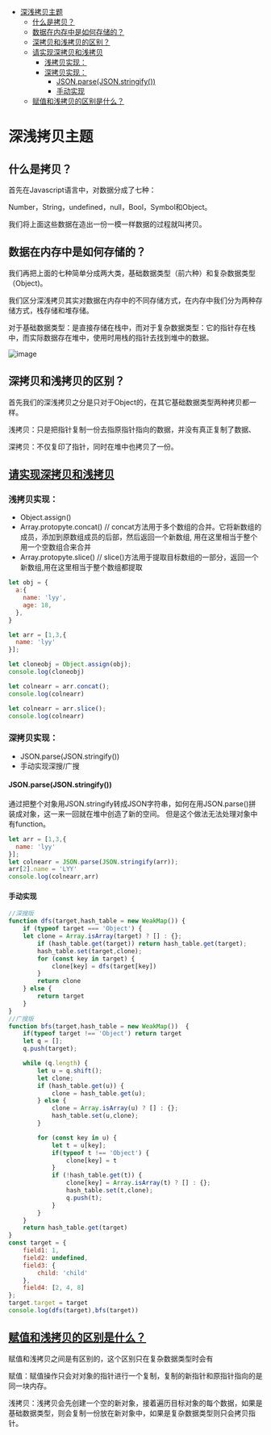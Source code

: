 - [深浅拷贝主题](#深浅拷贝主题)
  - [什么是拷贝？](#什么是拷贝)
  - [数据在内存中是如何存储的？](#数据在内存中是如何存储的)
  - [深拷贝和浅拷贝的区别？](#深拷贝和浅拷贝的区别)
  - [请实现深拷贝和浅拷贝](#请实现深拷贝和浅拷贝)
    - [浅拷贝实现：](#浅拷贝实现)
    - [深拷贝实现：](#深拷贝实现)
      - [JSON.parse(JSON.stringify())](#jsonparsejsonstringify)
      - [手动实现](#手动实现)
  - [赋值和浅拷贝的区别是什么？](#赋值和浅拷贝的区别是什么)

# 深浅拷贝主题

## 什么是拷贝？

首先在Javascript语言中，对数据分成了七种：

Number，String，undefined，null，Bool，Symbol和Object。

我们将上面这些数据在造出一份一模一样数据的过程就叫拷贝。

## 数据在内存中是如何存储的？

我们再把上面的七种简单分成两大类，基础数据类型（前六种）和复杂数据类型（Object)。

我们区分深浅拷贝其实对数据在内存中的不同存储方式，在内存中我们分为两种存储方式，栈存储和堆存储。

对于基础数据类型：是直接存储在栈中，而对于复杂数据类型：它的指针存在栈中，而实际数据存在堆中，使用时用栈的指针去找到堆中的数据。

![image](https://user-images.githubusercontent.com/72189350/201020971-168d1e85-184c-42cb-ad10-05d193fed53d.png)


## 深拷贝和浅拷贝的区别？

首先我们的深浅拷贝之分是只对于Object的，在其它基础数据类型两种拷贝都一样。

浅拷贝：只是把指针复制一份去指原指针指向的数据，并没有真正复制了数据、

深拷贝：不仅复印了指针，同时在堆中也拷贝了一份。


## [请实现深拷贝和浅拷贝](https://segmentfault.com/a/1190000020255831)

### 浅拷贝实现：

  - Object.assign()
  - Array.protopyte.concat()    //  concat方法用于多个数组的合并。它将新数组的成员，添加到原数组成员的后部，然后返回一个新数组, 用在这里相当于整个用一个空数组合来合并
  - Array.protopyte.slice()     //  slice()方法用于提取目标数组的一部分，返回一个新数组,用在这里相当于整个数组都提取
  
```Javascript
let obj = {
  a:{
    name: 'lyy',
    age: 18,
  },
}

let arr = [1,3,{
  name: 'lyy'
}];

let cloneobj = Object.assign(obj);
console.log(cloneobj)

let colnearr = arr.concat();
console.log(colnearr)

let colnearr = arr.slice();
console.log(colnearr)
```

### 深拷贝实现：
 - JSON.parse(JSON.stringify())
 - 手动实现深搜/广搜

#### JSON.parse(JSON.stringify())

通过把整个对象用JSON.stringify转成JSON字符串，如何在用JSON.parse()拼装成对象，这一来一回就在堆中创造了新的空间。
但是这个做法无法处理对象中有function。
```Javascript
let arr = [1,3,{
  name: 'lyy'
}];
let colnearr = JSON.parse(JSON.stringify(arr));
arr[2].name = 'LYY'
console.log(colnearr,arr)
```

#### 手动实现

```Javascript
//深搜版
function dfs(target,hash_table = new WeakMap()) {
    if (typeof target === 'Object') {
    let clone = Array.isArray(target) ? [] : {};
        if (hash_table.get(target)) return hash_table.get(target);
        hash_table.set(target,clone);
        for (const key in target) {
            clone[key] = dfs(target[key])
        }
        return clone
    } else {
        return target
    }
}
//广搜版
function bfs(target,hash_table = new WeakMap())  {
    if(typeof target !== 'Object') return target
    let q = [];
    q.push(target);

    while (q.length) {
        let u = q.shift(); 
        let clone;
        if (hash_table.get(u)) {
            clone = hash_table.get(u);
        } else {
            clone = Array.isArray(u) ? [] : {};
            hash_table.set(u,clone);
        }

        for (const key in u) {
            let t = u[key];
            if(typeof t !== 'Object') {
	            clone[key] = t
            }
            if (!hash_table.get(t)) {
                clone[key] = Array.isArray(t) ? [] : {};
                hash_table.set(t,clone);
                q.push(t);
            }
        }
    }
    return hash_table.get(target)
}
const target = {
    field1: 1,
    field2: undefined,
    field3: {
        child: 'child'
    },
    field4: [2, 4, 8]
};
target.target = target
console.log(dfs(target),bfs(target))
```

## [赋值和浅拷贝的区别是什么？](https://cloud.tencent.com/developer/article/1704843)

赋值和浅拷贝之间是有区别的，这个区别只在复杂数据类型时会有

赋值：赋值操作只会对对象的指针进行一个复制，复制的新指针和原指针指向的是同一块内存。

浅拷贝：浅拷贝会先创建一个空的新对象，接着遍历目标对象的每个数据，如果是基础数据类型，则会复制一份放在新对象中，如果是复杂数据类型则只会拷贝指针。
